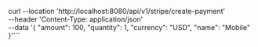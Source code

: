 curl --location 'http://localhost:8080/api/v1/stripe/create-payment' \
--header 'Content-Type: application/json' \
--data '{
    "amount": 100,
    "quantity": 1,
    "currency": "USD",
    "name": "Mobile"
}'```
```

